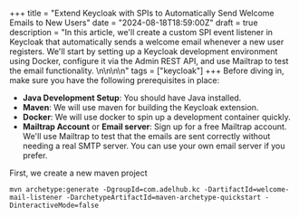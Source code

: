 +++
title = "Extend Keycloak with SPIs to Automatically Send Welcome Emails to New Users"
date = "2024-08-18T18:59:00Z"
draft = true
description = "In this article, we'll create a custom SPI event listener in Keycloak that automatically sends a welcome email whenever a new user registers. We'll start by setting up a Keycloak development environment using Docker, configure it via the Admin REST API, and use Mailtrap to test the email functionality. \n\n\n\n"
tags = ["keycloak"]
+++
Before diving in, make sure you have the following prerequisites in place:

* **Java Development Setup**: You should have Java installed.
* **Maven**: We will use maven for building the Keycloak extension.
* **Docker**: We will use docker to spin up a development container quickly. 
* **Mailtrap Account** or **Email server**: Sign up for a free Mailtrap account. We'll use Mailtrap to test that the emails are sent correctly without needing a real SMTP server. You can use your own email server if you prefer.

First, we create a new maven project 

```
mvn archetype:generate -DgroupId=com.adelhub.kc -DartifactId=welcome-mail-listener -DarchetypeArtifactId=maven-archetype-quickstart -DinteractiveMode=false
```
